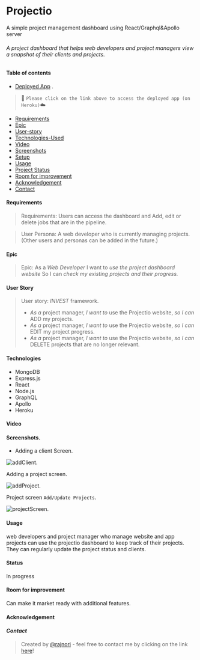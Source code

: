# Projectio
A simple project management dashboard using React/Graphql&amp;Apollo server


###### A project dashboard that helps web developers and project managers view a snapshot of their clients and projects.

#### Table of contents

- [Deployed App](https://projectiosx.herokuapp.com/) . 
> 🚀 `Please click on the link above to access the deployed app (on Heroku)`☁️
- [Requirements](#requirements)
- [Epic](#Epic)
- [User-story](#User-stories)
- [Technologies-Used](#Technologies)
- [Video](#Video)
- [Screenshots](#Screenshots)
- [Setup](#setup)
- [Usage](#Usage)
- [Project Status](#Status)
- [Room for improvement](#Room-for-improvement)
- [Acknowledgement](#Acknowldegement)
- [Contact](#Contact)

#### Requirements

> Requirements: Users can access the dashboard and Add, edit or delete jobs that are in the pipeline.

> User Persona: A web developer who is currently managing projects. (Other users and personas can be added in the future.)

#### Epic

> Epic:
> As a _Web Developer_
> I want to _use the project dashboard website_
> So I can _check my existing projects and their progress._

#### User Story

> User story: _INVEST_ framework.
>
> - _As a_ project manager, _I want to_ use the Projectio website, _so I can_ ADD my projects.
> - _As a_ project manager, _I want to_ use the Projectio website, _so I can_ EDIT my project progress.
> - _As a_ project manager, _I want to_ use the Projectio website, _so I can_ DELETE projects that are no longer relevant.

#### Technologies

- MongoDB
- Express.js
- React
- Node.js
- GraphQL
- Apollo 
- Heroku


#### Video

#### Screenshots. 

- Adding a client Screen. 
 
![addClient](https://user-images.githubusercontent.com/98436665/182547642-94039dcf-fea9-44be-b29d-4c4864abeb1a.png). 

Adding a project screen.  

![addProject](https://user-images.githubusercontent.com/98436665/182547659-e25d0395-f42f-40a2-ae13-6effc225a20f.png). 

Project screen `Add/Update Projects`. 

![projectScreen](https://user-images.githubusercontent.com/98436665/182548066-bdb4ee4e-2a38-4e55-9ce9-fd79ff67d6e0.png). 



#### Usage
web developers and project manager who manage website and app projects can use the projectio dashboard to keep track of their projects. They can regularly update the project status and clients.


#### Status

In progress

#### Room for improvement

Can make it market ready with additional features.

#### Acknowledgement

#### _Contact_

> Created by [@rajnori](https://rajnori.github.io/Portfolio-project/) - feel free to contact me by clicking on the link [here](https://rajnori.github.io/Portfolio-project/)!

